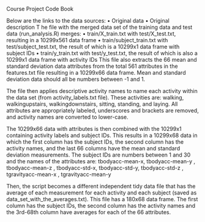 Course Project Code Book

Below are the links to the data sources:
•	Original data 
•	Original description
T
he file with the merged data set of the training data and test data (run_analysis.R) merges:
•	train/X_train.txt with test/X_test.txt, resulting in a 10299x561 data frame 
•	train/subject_train.txt with test/subject_test.txt, the result of which is a 10299x1 data frame with subject IDs
•	train/y_train.txt with test/y_test.txt, the result of which is also a 10299x1 data frame with activity IDs
This file also extracts the 66 mean and standard deviation data attributes from the total 561 attributes in the features.txt file resulting in a 10299x66 data frame. Mean and standard deviation data should all be numbers between -1 and 1. 

The file then applies descriptive activity names to name each activity within the data set (from activity_labels.txt file). These activities are: walking, walkingupstairs, walkingdownstairs, sitting, standing, and laying. All attributes are appropriately labeled, underscores and brackets are removed, and activity names are converted to lower-case. 

The 10299x66 data with attributes is then combined with the 10299x1 containing activity labels and subject IDs. This results in a 10299x68 data in which the first column has the subject IDs, the second column has the activity names, and the last 66 columns have the mean and standard deviation measurements.  The subject IDs are numbers between 1 and 30 and the names of the attributes are:  tbodyacc-mean-x, tbodyacc-mean-y , tbodyacc-mean-z , tbodyacc-std-x, tbodyacc-std-y, tbodyacc-std-z , tgravityacc-mean-x , tgravityacc-mean-y

Then, the script becomes a different independent tidy data file that has the average of each measurement for each activity and each subject (saved as data_set_with_the_averages.txt). This file has a 180x68 data frame. The first column has the subject IDs, the second column has the activity names and the 3rd-68th column have averages for each of the 66 attributes. 
